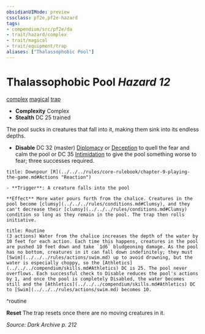 ```yaml
---
obsidianUIMode: preview
cssclass: pf2e,pf2e-hazard
tags:
- compendium/src/pf2e/da
- trait/hazard/complex
- trait/magical
- trait/equipment/trap
aliases: ["Thalassophobic Pool"]
---
```

# Thalassophobic Pool *Hazard 12*  
[complex](complex.md)  [magical](magical.md)  [trap](trap.md)  

- **Complexity** Complex
- **Stealth** DC 25 trained  

The pool sucks in creatures that fall into it, making them sink into its endless depths.

- **Disable** DC 32 (master) [Diplomacy](../../skills.md#Diplomacy) or [Deception](../../skills.md#Deception) to quell the fear and calm the pool or DC 35 [Intimidation](../../skills.md#Intimidation) to give the pool something worse to fear; three successes required.  
     
```ad-embed-ability
title: Downpour [R](../../../rules/core-rulebook/chapter-9-playing-the-game.md#Actions "Reaction")

- **Trigger**: A creature falls into the pool

**Effect** More water pours forth from the chalice. Creatures in the pool become [clumsy](../../../rules/conditions.md#Clumsy), and they can't decrease their [clumsy](../../../rules/conditions.md#Clumsy) condition so long as they remain in the pool. The trap then rolls initiative.
```

```ad-pf2-summary
title: Routine
(3 actions) Water from the chalice increases the depth of the water by 10 feet for each action. Each time this happens, creatures in the pool are pushed 10 feet down and take `1d6` bludgeoning damage. As the pool has no bottom, creatures in it can fall down indefinitely; they must [Swim](../../../rules/actions/swim.md) up to avoid drowning, but the water is especially choppy, so the [Athletics](../../../compendium/skills.md#Athletics) DC is 25. The pool never overflows. Each successful check to Disable reduces the pool's actions by 1, and once the pool is completely Disabled, the water becomes still and the [Athletics](../../../compendium/skills.md#Athletics) DC to [Swim](../../../rules/actions/swim.md) becomes 10.
```
^routine

**Reset** The trap resets once there are no moving creatures in it.  

*Source: Dark Archive p. 212*
